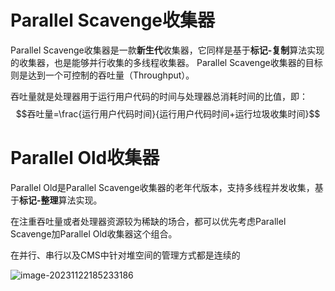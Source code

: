 
# Parallel Scavenge收集器

Parallel Scavenge收集器是一款**新生代**收集器，它同样是基于**标记-复制**算法实现的收集器，也是能够并行收集的多线程收集器。
Parallel Scavenge收集器的目标则是达到一个可控制的吞吐量（Throughput）。

吞吐量就是处理器用于运行用户代码的时间与处理器总消耗时间的比值，即：
$$吞吐量=\frac{运行用户代码时间}{运行用户代码时间+运行垃圾收集时间}$$
# Parallel Old收集器
Parallel Old是Parallel Scavenge收集器的老年代版本，支持多线程并发收集，基于**标记-整理**算法实现。

在注重吞吐量或者处理器资源较为稀缺的场合，都可以优先考虑Parallel Scavenge加Parallel Old收集器这个组合。

在并行、串行以及CMS中针对堆空间的管理方式都是连续的


![image-20231122185233186](https://gitee.com/ycfan/images/raw/master/img/image-20231122185233186.png)